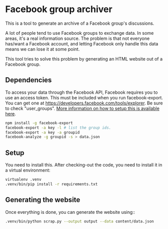 # Facebook group archiver

This is a tool to generate an archive of a Facebook group's discussions.

A lot of people tend to use Facebook groups to exchange data. In some areas,
it's a real information source. The problem is that not everyone has/want a Facebook
account, and letting Facebook only handle this data means we can lose it at
some point.

This tool tries to solve this problem by generating an HTML website out of a
Facebook group.

## Dependencies

To access your data through the Facebook API, Facebook requires you to use an access token. This must be included when you run facebook-export. You can get one at https://developers.facebook.com/tools/explorer. Be sure to check "user_groups". [More information on how to setup this is available here](https://github.com/KyleAMathews/facebook-export#export-data-from-facebook).

```bash
npm install -g facebook-export
facebook-export -a key -l # list the group ids.
facebook-export -a key -a groupid
facebook-analyze -g groupid -s > data.json
```
## Setup

You need to install this. After checking-out the code, you need to install
it in a virtual environment:

```bash
virtualenv .venv
.venv/bin/pip install -r requirements.txt
```

## Generating the website

Once everything is done, you can generate the website using::

```bash
.venv/bin/python scrap.py --output output --data content/data.json
```
